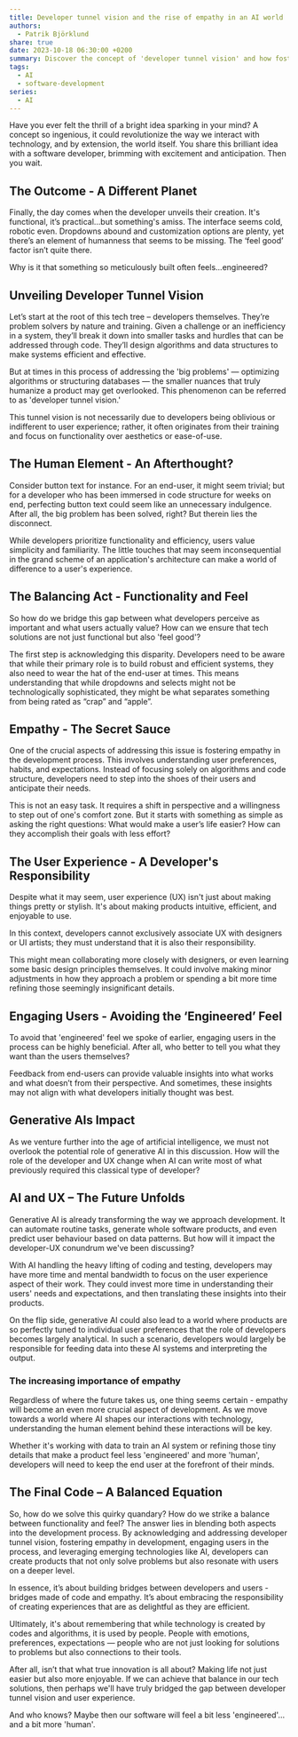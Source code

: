 ```yaml
---
title: Developer tunnel vision and the rise of empathy in an AI world
authors:
  - Patrik Björklund
share: true
date: 2023-10-18 06:30:00 +0200
summary: Discover the concept of 'developer tunnel vision' and how fostering empathy in development can lead to more user-friendly tech solutions.
tags:
  - AI
  - software-development
series:
  - AI
---
```

Have you ever felt the thrill of a bright idea sparking in your mind? A concept so ingenious, it could revolutionize the way we interact with technology, and by extension, the world itself. You share this brilliant idea with a software developer, brimming with excitement and anticipation. Then you wait.

## The Outcome - A Different Planet 

Finally, the day comes when the developer unveils their creation. It's functional, it’s practical...but something's amiss. The interface seems cold, robotic even. Dropdowns abound and customization options are plenty, yet there’s an element of humanness that seems to be missing. The ‘feel good’ factor isn’t quite there.

Why is it that something so meticulously built often feels...engineered?

## Unveiling Developer Tunnel Vision

Let’s start at the root of this tech tree – developers themselves. They’re problem solvers by nature and training. Given a challenge or an inefficiency in a system, they’ll break it down into smaller tasks and hurdles that can be addressed through code. They’ll design algorithms and data structures to make systems efficient and effective.

But at times in this process of addressing the 'big problems' — optimizing algorithms or structuring databases — the smaller nuances that truly humanize a product may get overlooked. This phenomenon can be referred to as 'developer tunnel vision.' 

This tunnel vision is not necessarily due to developers being oblivious or indifferent to user experience; rather, it often originates from their training and focus on functionality over aesthetics or ease-of-use.

## The Human Element - An Afterthought?

Consider button text for instance. For an end-user, it might seem trivial; but for a developer who has been immersed in code structure for weeks on end, perfecting button text could seem like an unnecessary indulgence. After all, the big problem has been solved, right? But therein lies the disconnect.

While developers prioritize functionality and efficiency, users value simplicity and familiarity. The little touches that may seem inconsequential in the grand scheme of an application's architecture can make a world of difference to a user's experience.

## The Balancing Act - Functionality and Feel

So how do we bridge this gap between what developers perceive as important and what users actually value? How can we ensure that tech solutions are not just functional but also 'feel good'?

The first step is acknowledging this disparity. Developers need to be aware that while their primary role is to build robust and efficient systems, they also need to wear the hat of the end-user at times. This means understanding that while dropdowns and selects might not be technologically sophisticated, they might be what separates something from being rated as “crap” and “apple”.

## Empathy - The Secret Sauce

One of the crucial aspects of addressing this issue is fostering empathy in the development process. This involves understanding user preferences, habits, and expectations. Instead of focusing solely on algorithms and code structure, developers need to step into the shoes of their users and anticipate their needs.

This is not an easy task. It requires a shift in perspective and a willingness to step out of one's comfort zone. But it starts with something as simple as asking the right questions: What would make a user’s life easier? How can they accomplish their goals with less effort?

## The User Experience - A Developer's Responsibility

Despite what it may seem, user experience (UX) isn't just about making things pretty or stylish. It's about making products intuitive, efficient, and enjoyable to use. 

In this context, developers cannot exclusively associate UX with designers or UI artists; they must understand that it is also their responsibility.

This might mean collaborating more closely with designers, or even learning some basic design principles themselves. It could involve making minor adjustments in how they approach a problem or spending a bit more time refining those seemingly insignificant details.

## Engaging Users - Avoiding the ‘Engineered’ Feel

To avoid that 'engineered' feel we spoke of earlier, engaging users in the process can be highly beneficial. After all, who better to tell you what they want than the users themselves? 

Feedback from end-users can provide valuable insights into what works and what doesn’t from their perspective. And sometimes, these insights may not align with what developers initially thought was best.

## Generative AIs Impact
As we venture further into the age of artificial intelligence, we must not overlook the potential role of generative AI in this discussion. How will the role of the developer and UX change when AI can write most of what previously required this classical type of developer?

## AI and UX – The Future Unfolds

Generative AI is already transforming the way we approach development. It can automate routine tasks, generate whole software products, and even predict user behaviour based on data patterns. But how will it impact the developer-UX conundrum we've been discussing?

With AI handling the heavy lifting of coding and testing, developers may have more time and mental bandwidth to focus on the user experience aspect of their work. They could invest more time in understanding their users' needs and expectations, and then translating these insights into their products.

On the flip side, generative AI could also lead to a world where products are so perfectly tuned to individual user preferences that the role of developers becomes largely analytical. In such a scenario, developers would largely be responsible for feeding data into these AI systems and interpreting the output.

### The increasing importance of empathy
Regardless of where the future takes us, one thing seems certain - empathy will become an even more crucial aspect of development. As we move towards a world where AI shapes our interactions with technology, understanding the human element behind these interactions will be key.

Whether it's working with data to train an AI system or refining those tiny details that make a product feel less 'engineered' and more 'human', developers will need to keep the end user at the forefront of their minds.

## The Final Code – A Balanced Equation

So, how do we solve this quirky quandary? How do we strike a balance between functionality and feel? The answer lies in blending both aspects into the development process. By acknowledging and addressing developer tunnel vision, fostering empathy in development, engaging users in the process, and leveraging emerging technologies like AI, developers can create products that not only solve problems but also resonate with users on a deeper level.

In essence, it’s about building bridges between developers and users - bridges made of code and empathy. It’s about embracing the responsibility of creating experiences that are as delightful as they are efficient. 

Ultimately, it's about remembering that while technology is created by codes and algorithms, it is used by people. People with emotions, preferences, expectations — people who are not just looking for solutions to problems but also connections to their tools.

After all, isn’t that what true innovation is all about? Making life not just easier but also more enjoyable. If we can achieve that balance in our tech solutions, then perhaps we'll have truly bridged the gap between developer tunnel vision and user experience. 

And who knows? Maybe then our software will feel a bit less 'engineered'…and a bit more 'human'.
